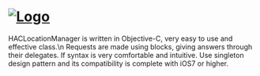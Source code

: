 # [![Logo](https://github.com/litoarias/HACLocationManager/blob/master/ExampleApp/github.png)](#)
HACLocationManager is written in Objective-C, very easy to use and effective class.\n
Requests are made using blocks, giving answers through their delegates. If syntax is very comfortable and intuitive.
Use singleton design pattern and its compatibility is complete with iOS7 or higher.
